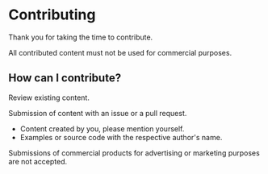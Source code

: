 # Contributing

Thank you for taking the time to contribute.

All contributed content must not be used for commercial purposes.


## How can I contribute?

Review existing content.

Submission of content with an issue or a pull request.
- Content created by you, please mention yourself.
- Examples or source code with the respective author's name.

Submissions of commercial products for advertising or marketing purposes are not accepted.
